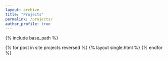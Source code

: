 ```yaml
---
layout: archive
title: "Projects"
permalink: /projects/
author_profile: true
---
```


{% include base_path %}

{% for post in site.projects reversed %}
      {% layout single.html %}
{% endfor %}
